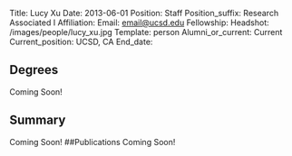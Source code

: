 Title: Lucy Xu
Date: 2013-06-01
Position: Staff
Position_suffix: Research Associated I
Affiliation:
Email: email@ucsd.edu
Fellowship:
Headshot: /images/people/lucy_xu.jpg
Template: person
Alumni_or_current: Current
Current_position: UCSD, CA
End_date: 
<!-- Status: draft -->

## Degrees
Coming Soon!
## Summary
Coming Soon!
##Publications
Coming Soon!